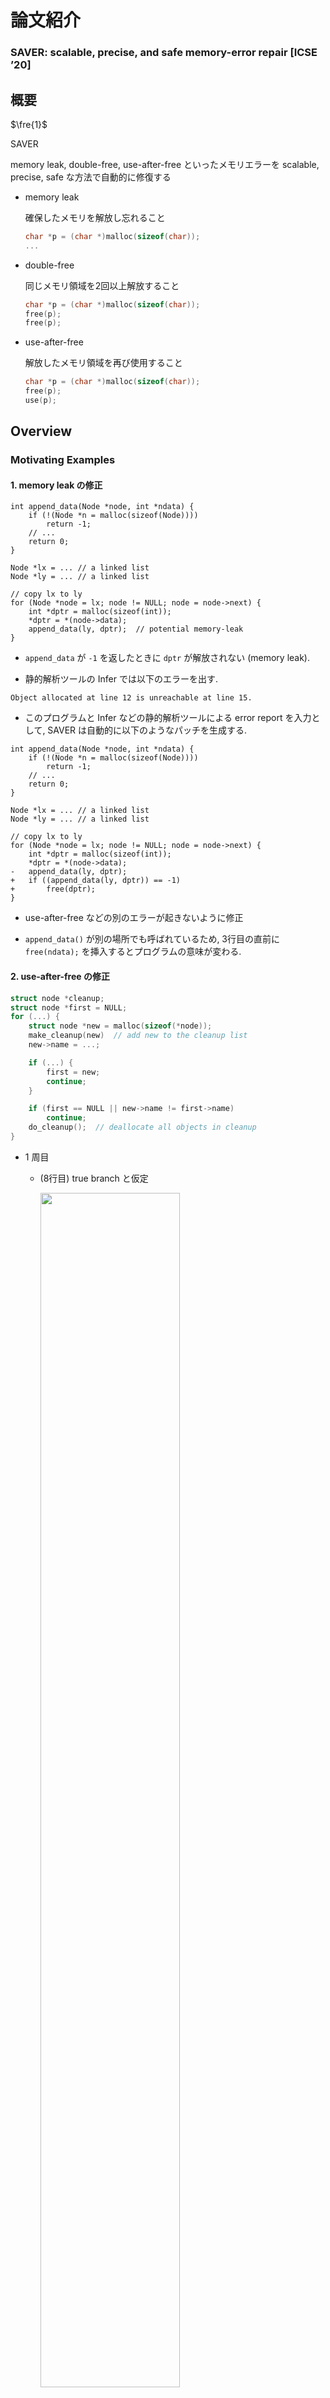# 論文紹介

### SAVER: scalable, precise, and safe memory-error repair [ICSE ’20]

## 概要

$\fre{1}$

SAVER

memory leak, double-free, use-after-free といったメモリエラーを scalable, precise, safe な方法で自動的に修復する

- memory leak

  確保したメモリを解放し忘れること

  ```c
  char *p = (char *)malloc(sizeof(char));
  ...
  ```

- double-free

  同じメモリ領域を2回以上解放すること

  ```c
  char *p = (char *)malloc(sizeof(char));
  free(p);
  free(p);
  ```

- use-after-free

  解放したメモリ領域を再び使用すること

  ```c
  char *p = (char *)malloc(sizeof(char));
  free(p);
  use(p);
  ```

## Overview

### Motivating Examples

#### 1. memory leak の修正

```c=
int append_data(Node *node, int *ndata) {
    if (!(Node *n = malloc(sizeof(Node))))
        return -1;
    // ...
    return 0;
}

Node *lx = ... // a linked list
Node *ly = ... // a linked list

// copy lx to ly
for (Node *node = lx; node != NULL; node = node->next) {
    int *dptr = malloc(sizeof(int));
    *dptr = *(node->data);
    append_data(ly, dptr);  // potential memory-leak
}
```

- `append_data` が `-1` を返したときに `dptr` が解放されない (memory leak).

- <p>静的解析ツールの Infer では以下のエラーを出す.</p>

```
Object allocated at line 12 is unreachable at line 15.
```

- <p>このプログラムと Infer などの静的解析ツールによる error report を入力として, SAVER は自動的に以下のようなパッチを生成する.</p>

```diff_c=
int append_data(Node *node, int *ndata) {
    if (!(Node *n = malloc(sizeof(Node))))
        return -1;
    // ...
    return 0;
}

Node *lx = ... // a linked list
Node *ly = ... // a linked list

// copy lx to ly
for (Node *node = lx; node != NULL; node = node->next) {
    int *dptr = malloc(sizeof(int));
    *dptr = *(node->data);
-   append_data(ly, dptr);
+   if ((append_data(ly, dptr)) == -1)
+       free(dptr);
}
```

- use-after-free などの別のエラーが起きないように修正

- `append_data()` が別の場所でも呼ばれているため, 3行目の直前に `free(ndata);` を挿入するとプログラムの意味が変わる.


#### 2. use-after-free の修正

```c
struct node *cleanup;
struct node *first = NULL;
for (...) {
    struct node *new = malloc(sizeof(*node));
    make_cleanup(new)  // add new to the cleanup list
    new->name = ...;

    if (...) {
        first = new;
        continue;
    }

    if (first == NULL || new->name != first->name)
        continue;
    do_cleanup();  // deallocate all objects in cleanup
}
```

- 1 周目
  - (8行目) true branch と仮定
  　　<p><img src="images/image-1.png" width="70%" /></p> 

- 2 周目
  - (8行目) false branch, (13行目) false branch と仮定 (`do_cleanup()` が実行)
     <p><img src="images/image-2.png" width="70%" /></p>

- 3 周目
  - (8行目) false branch と仮定
    <p><img src="images/image-3.png" width="45%" /></p>

  - `first` は dangling pointer (not NULL).
  
  - (13行目) `first->name` は use-after-free を引き起こす.

```diff_c=
struct node *cleanup;
struct node *first = NULL;
for (...) {
    struct node *new = malloc(sizeof(*node));
    make_cleanup(new)  // add new to the cleanup list
    new->name = ...;

    if (...) {
        first = new;
+       tmp = first->name;
        continue;
    }
   
-   if (first == NULL || new->name != first->name)
+   if (first == NULL || new->name != tmp)
        continue;
    do_cleanup();  // deallocate all objects in cleanup
}
```

- 修正してもプログラムの意味を変えない
  
  - 15行目での `first->name` と `tmp` の値は常に同じ


既存手法 ([FootPatch](https://dl.acm.org/doi/10.1145/3180155.3180250), [MemFix](https://dl.acm.org/doi/10.1145/3236024.3236079), [LeakFix](https://ieeexplore.ieee.org/abstract/document/7194597)) では deallocator の挿入または削除だけでメモリエラーを修正しようとするので, 上記の2つの例は修正できない.

### How SAVER works

簡単に SAVER の動作を説明する.

**Example Code**

```c=
p = malloc(1);  // o1
if (C)
    q = p;
else
    q = malloc(1);  // o2
*p = 1;
free(q);
```

- $\lnot C$ のとき object o1 が解放されない (memory leak)
  
  - 7行目の前に以下のコードを挿入したい

```c
if (not C) 
    free(p);
```

SAVER の動作ステップ

1. Object Flow Graph の作成
   
2. Object Flow Graph のラベルを変える
   
3. パッチの生成


#### 1. Object Flow Graph (OFG) の作成

- <p>初めに SAVER は静的ヒープ解析を行い, 入力プログラムを OFG に変換する</p>

```c=
p = malloc(1);  // o1
if (C)
    q = p;
else
    q = malloc(1);  // o2
*p = 1;
free(q);
```

<p><img src="images/image-4.png" width="50%" /></p>

- OFG の頂点はある program point と path condition での heap object を表す.

- OFG の辺はプログラムの制御フローを表し, その object で発生するイベント (alloc, free, use など) でラベル付けをする

#### 2. Object Flow Graph (OFG) のラベルを変える

OFG の赤い path のラベル列は free を含まないため, ここで memory-leak が起きる.

$$ \mathrm{alloc} \cdot \epsilon \cdot \mathrm{use} \cdot \epsilon \cdot \mathrm{unreach} $$

この path でも object が解放されるように空のラベル ( $\epsilon$ ) を free に置き換える.

$$ \mathrm{alloc} \cdot \epsilon \cdot \mathrm{use} \cdot \mathrm{free} \cdot \mathrm{unreach} $$

<p><img src="images/image-6.png" width="50%" /></p>

SAVERのラベルの変更方法は以下の4つ.

- (a) free の挿入
  
- (b) free の位置変更
  
- (c) use の位置変更
  
- (d) free の削除

<p><img src="images/image-5.png" width="80%" /></p>


#### 3. パッチの生成

<p><img src="images/image-6.png" width="50%" /></p>

6行目と7行目の間に `if (not C) free(p);` を挿入. ポインタ式 `p` は object $o_1$ の point-to 情報に含まれる (詳細は後述)

```diff_c=
  p = malloc(1);  // o1
  if (C)
      q = p;
  else
      q = malloc(1);  // o2
  *p = 1;
+ if (not C)
+     free(p);
  free(q);
```

<br/>
<br/>


## Approach Details

SAVER に与える入力

- プログラム $P$
  
  - control flow graph $(\mathbb{C}, \hookrightarrow, c_e, c_x)$
  
    - $\mathbb{C}$ : プログラムポイントの集合
  
    - $\hookrightarrow \in \mathbb{C} \times \mathbb{C}$ : 辺の集合
  
    - $c_e$ : entry points
  
    - $c_x$ : exit points
  
  - プログラムポイント $c \in \mathbb{C}$ におけるコマンド $cmd(c)$
  
    - $cmd \to x := y \ |\ x := * y \ |\ *x := y \ |\ \mathrm{alloc}(x) \ |\ \mathrm{free} (x) \ |\ \mathrm{assume} (b)$ 
  
    - $b \to x = n \ |\ x \neq n \ |\ x = y \ |\ x \neq y$
  
  - SAVER はC言語のすべてに対応している

- error report $R = (c_1, ev_1, c_2, ev_2)$ : scalability の向上のために使う
  
  - $(c_1, ev_1)$ : source
  
  - $(c_2, ev_2)$ : sink
  
    - $c_1, c_2 \in \mathbb{C}$ : program points
  
    - $ev_1, ev_2 \in Event = \{ \mathrm{alloc}, \mathrm{free}, \mathrm{use}, \mathrm{def}, \mathrm{unreach} \}$ : events
  
  - ex.) 静的解析器による memory leak の検出 (infer)
    ```
    An object allocated at line 1 is unreachable at line 5
    ```
    このとき $R = (1, \mathrm{alloc}, 5, \mathrm{unreach})$

    - memory leak: $(c_1, \mathrm{alloc}, c_2, \mathrm{unreach})$
  
    - double free: $(c_1, \mathrm{free}, c_2, \mathrm{free})$
  
    - use after free: $(c_1, \mathrm{free}, c_2, \mathrm{use/def})$

<br/>
<br/>


<!-- ここまで完成 !!!!!!!!!!!! -->


### Step1: OFG の構築

- Step 1-1 : Static Heap Analysis を行う
  
- Step 1-2 : この解析をもとに Object flow graph を構築する

#### Static Heap Analysis

- 正確な OFG を構築するために静的なヒープ解析を行う.
  
  - ポイント
  
    - path-sensitivity : error の起きるパスと通常のパスを分ける必要性
  
    - heap abstraction : linked list などのデータ構造に格納されたオブジェクトと外部のメモリオブジェクトを正確に区別するために, 各ヒープオブジェクトはそれが割り当てられた場所とオブジェクトを必ず指している変数の組で表す

- 抽象ドメイン

$$\begin{aligned}
A ~~~~~& \in ~~~~~~~\mathbb{D}~~~~~~~ = ~~~\mathbb{C} \rightarrow \mathcal{P}(\text {State}) \\
s ~~~~~& \in  ~~~ \text { State } ~~~ = ~~~ P C \times \text { Store } \\
\pi ~~~~~& \in  ~~~~~ P C ~~~~~~ = ~~~ \mathcal{P}(\text { Var } \times\{=, \neq\} \times(\text {Var}+\mathbb{Z})) \\
\sigma ~~~~~& \in ~~~ \text { Store } ~~~ = ~~~ \text { Loc } \rightarrow \mathcal{P}(\text {Heap}) \\
l ~~~~~& \in ~~~~~ \text { Loc } ~~~~ = ~~~ \text { Var }+\text { Heap } \\
h ~~~~~& \in  ~~~ \text { Heap } ~~~  = ~~~ \text { AllocSite } \times \mathcal{P}(\text {Var}) \\
a ~~~~~& \in  \text { AllocSite }  \subseteq ~~~ \mathbb{C}
\end{aligned}$$

<ul>

- 抽象要素 $A \in \mathbb{D}$ : プログラムポイントから到達可能な状態集合への関数
  
- 状態 $s = (\pi, \sigma) \in \text{State}$ : パス条件 $\pi$ と store $\sigma$ の組
  
- パス条件 $\pi$ : プログラムポイント $c$ までに取った分岐条件の集合
  
- store $\sigma$ : locations (variable or heap object) から heap object へのマップ (may-point-to を表す)
  
- heap object $h \in \text{Heap}$ : そのオブジェクトの allocation site と must-point-to 変数の組
  
</ul>

<br/>

<details>
<summary>Example</summary>

<p><img src="images/saver01.png" width="50%" /></p>

$\text{Heap} = \{ h_1, h_2, h_3, h_4 \}$

$h_1 = (a_1, \{ x \})$

$h_2 = (a_2, \{ \})$

$h_3 = (a_3, \{ y \})$

$h_4 = (a_4, \{ z, w \})$

$\sigma = \{ x \mapsto \{ h_1 \}, y \mapsto \{ h_3 \}, z \mapsto \{ h_4 \}, w \mapsto \{ h_4 \}, h_1 \mapsto \{ h_2, h_4 \}, h_2 \mapsto \{ h_3 \} \}$

</details>

<br/>

ゴールは関数 $F \in \mathbb{D} \to \mathbb{D}$ の最小不動点を見つけること.
(関数 $F$ : control flow graph に従って状態を遷移させていく)

$$F(X)=\lambda c \cdot f_c\left(\bigcup_{c^{\prime} \hookrightarrow c} X\left(c^{\prime}\right)\right)$$

<br/>

$f_c: \mathcal{P}(\text{State}) \to \mathcal{P}(\text{State})$ はプログラムポイント $c$ における遷移関数.
($s \in \text{State}$ : (パス条件, heap のポインタ情報))

$$f_c(S)=\left\{\left(f_c^{P C}(\pi), f_c^{\text {Store }}(\sigma)\right) \mid(\pi, \sigma) \in S \right\}$$

- path条件の更新 $f_c^{P C}(\pi) : PC \to PC$

    - $\text{assume}(b)$で $b$ の条件を追加. 条件式の値が変わると条件から取り除く.

$$f_c^{P C}(\pi)= \left\{\begin{array}{lll}
\pi \cup\{b\} & \cdots & c m d(c)=\text { assume}(b) \\
\pi \backslash \operatorname{Kill}(\pi, x) & \cdots & c m d(c)=x:=y \\
\pi \backslash \operatorname{Kill}(\pi, x) & \cdots & c m d(c)=x:=* y \\
\pi & \cdots & \text {otherwise }
\end{array} \right.$$

<ul>

- $\displaystyle \operatorname{Kill}(\pi, x)=\left\{\left(x^{\prime}, \_ , x^{\prime \prime}\right) \in \pi \mid x=x^{\prime} \vee x=x^{\prime \prime}\right\} \cup\left\{\left(x^{\prime}, \_ , n\right) \in\right. \left.\pi \mid x=x^{\prime}\right\}$

</ul>

- heap のポインタ情報の更新

$$ f_c^{\text{Store}}(\sigma) = \mathcal{T}_c \left( \phi_c(\sigma) | _{\text{reach}\left(\phi_c(\sigma)\right)}\right) $$ 

<ul>

- Store の更新式 $\phi_c : \text{Store} \to \text{Store}$

</ul>

$$\phi_c(\sigma)=\left\{ \begin{array}{lll}
\sigma[x \mapsto\{(c,\{x\} )\}] & \cdots & c m d(c)=\operatorname{alloc}(x) \\
\sigma[x \mapsto \sigma(y)] & \cdots & c m d(c)=x:=y \\
\sigma[x \mapsto \bigcup\{\sigma(l) \mid l \in \sigma(y)\}] & \cdots & c m d(c)=x:=* y \\
\sigma\left[\mathrm{S}_x \mapsto \sigma(y)\right][\mathrm{W}_x \stackrel{\text { weak }}{\mapsto} \sigma(y)] & \cdots & c m d(c)=* x:=y \\
\sigma & \cdots & \text { otherwise }
\end{array}\right.$$

<ul>
<ul>

- ただし $\sigma[X \mapsto Y]$ は strong-update, $\sigma[X \stackrel{\text{weak}}{\mapsto} Y]$ は weak-update を表す.

- $S_x = \{ (a, X) \in \sigma(x) \ |\ x \in X \}$ : オブジェクト内の変数に $x$ が含まれる  ($x$ が確実に指している)  オブジェクトの集合

- $W_x = \sigma(x)$ : $x$ が指しているかもしれないオブジェクトの集合
  
  (論文では $W_x = \sigma(x) \backslash S$ と書かれている)

</ul>
</ul>

<ul>

- 到達可能な変数, オブジェクト 

</ul>

$$reach(\sigma) = \left.\operatorname{lfp}\left(\lambda R . \operatorname{Var} \cup\left\{l \in \sigma\left(l^{\prime}\right) \mid l^{\prime} \in R\right\}\right)\right)$$

<ul>

- heap object 内の変数の更新式 

</ul>

$$ \mathcal{T} _ c(\sigma) = \bigsqcup_{(l, H) \in \sigma} \left[ \tau_c(l) \mapsto \left\{ \tau_c(h) \mid h \in H \right\} \right]$$

$$\begin{aligned}
& \tau_c(x) = x \\
& \tau_c((a, X))= \\
& \left\{\begin{array}{lll}
\{(a, X \backslash\{x\} )\} & \cdots & \operatorname{cmd}(c)=\operatorname{alloc}(x) \text { or } x:=* y \\
\{(a, X \backslash\{x\} \cup\{x \mid y \in X\} )\} & \cdots & c m d(c)=x:=y \\
\{(a, X)\} & \cdots & \text { otherwise }
\end{array}\right.
\end{aligned}$$

<ul>
<ul>

- ただし $cmd(c) = \text{alloc}(x)$ のとき $\phi_c$ によって作られた $(c, \{ x \})$ の $x$ は取り除かない. 

</ul>
</ul>

<br/>

<details>
<summary><span style="color: red; ">Question</span></summary>

<p><img src="images/saver01.png" width="50%" /></p>

$\text{Heap} = \{ h_1, h_2, h_3, h_4 \}$

$h_1 = (a_1, \{ x \}), ~~h_2 = (a_2, \{ \}), ~~h_3 = (a_3, \{ y \}), ~~h_4 = (a_4, \{ z, w \})$

$\sigma = \{ x \mapsto \{ h_1 \}, y \mapsto \{ h_3 \}, z \mapsto \{ h_4 \}, w \mapsto \{ h_4 \}, h_1 \mapsto \{ h_2, h_4 \}, h_2 \mapsto \{ h_3 \} \}$

```
y := *x
```

$c m d(c)=y:=* x$ のとき

(1)   $~~~\sigma$ に $\phi_c$ を適用させた後の $\sigma(y)$

$$\phi_c(\sigma)=\sigma[y \mapsto \bigcup\{\sigma(l) \mid l \in \sigma(x)\}]$$

<details>
<summary> <span style="color: red; "> 答え </span> </summary>

$$\sigma(y) = \{ h_2, h_4 \}$$

</details>

(2)   $~~~h_1, h_2, h_3, h_4$ にそれぞれ $\tau_c$ を適用させたとき

$$\tau_c((a, X))= \{(a, X \backslash\{y\} )\}$$

<details>
<summary> <span style="color: red; "> 答え </span> </summary>

$h_1 = (a_1, \{ x \})$

$h_2 = (a_2, \{ \})$

$h_3 = (a_3, \{ \})$

$h_4 = (a_4, \{ z, w \})$

</details>

</details>




<br/>
<br/>

#### Object Flow Graph

プログラム $P = (\mathbb{C}, \hookrightarrow, c_e, c_x)$ と静的ヒープ解析の結果 $A$ から OFG を構築する.

OFG $G = (V, E, M, \Lambda)$ は4つの要素からなる.

$$\begin{array}{ll}
V \subseteq \mathbb{C} \times P C \times \text { Heap }, & E \subseteq V \times V \\
M \in V \rightarrow \mathcal{P}(\text {Exp}), & \Lambda \in E \rightarrow \text { Event } \cup\{\epsilon\}
\end{array}$$

- 頂点 $V \subseteq \mathbb{C} \times P C \times \text { Heap }$

  - <p>各プログラムポイント $c$, パス条件 $\pi$, 到達可能なヒープオブジェクト $h \in \text{range}(\sigma)$ について1つの頂点を作る.</p>

$$\begin{aligned}
V & =\left\{(c, \pi, h) \mid c \in \mathbb{C} \backslash\left\{c_e, c_x\right\} \wedge(\pi, \sigma) \in A(c) \wedge h \in \text { range }(\sigma)\right\} \\
& \cup\left\{\left(c_e, \text { true }, \perp\right),\left(c_x, \text { true }, \perp\right)\right\}
\end{aligned}$$

<ul>

- プログラムポイント $c$
  
- パス条件 $\pi$
  
- ヒープオブジェクト $h$
  
- entry $(c_e, true, \bot)$
  
- exit $(c_x, true, \bot)$

</ul>

- 辺 $E \subseteq V \times V$

  - <p>$(c_1, \pi_1, h_1)$ が $(c_2, \pi_2, h_2)$ を生成するとき, 2つの頂点に辺を張る.</p>

$$
c_1 \hookrightarrow c_2 \ \ \wedge \ \ \pi_2=f_{c_2}^{P C}\left(\pi_1\right) \ \ \wedge \ \ h_2=\tau_{c_2}\left(h_1\right)
$$

<ul>

- <p>entry $(c_e, true, \bot)$ から前の頂点が存在しない頂点への辺, 後の頂点が存在しない頂点から exit $(c_x, true, \bot)$ への辺を張る</p>

</ul>


- $M \in V \rightarrow \mathcal{P}(\text {Exp})$

  - それぞれの頂点 (= heap object) について, その object を指すようなポインタ式を対応させる

$$
M((c, \pi, h))=\{e \in \operatorname{Exp} \mid(\_, \sigma) \in A(c) \wedge h \in \llbracket e \rrbracket(\sigma)\}
$$

<ul>

- $Exp = \{ x, *x ~|~ x \in Var\}$

- $\llbracket x \rrbracket(\sigma)=\sigma(x)$

- $\displaystyle \llbracket * x \rrbracket(\sigma)=\bigcup\{\sigma(l) \mid l \in \sigma(x)\}$

</ul>



- $\Lambda \in E \rightarrow \text {Event} \cup \{\epsilon\}$
  - それぞれの辺に event のラベル付けをする.

$$
\begin{aligned}
& \Lambda\left(\left(c_1, \pi_1, h_1\right),\left(c_2, \pi_2, h_2\right)\right)= \\
& \begin{cases}\text { alloc } & \text { if } c m d\left(c_2\right)=\operatorname{alloc}(x) \wedge h_2=\left(c_2,\{x\}\right) \\
\text { free } & \text { if } \operatorname{cmd}\left(c_2\right)=\text { free }(x) \wedge x \in M\left(\left(c_2, \pi_2, h_2\right)\right) \\
\text { def } & \text { if } \operatorname{cmd}\left(c_2\right)=* x:=y \wedge x \in M\left(\left(c_2, \pi_2, h_2\right)\right) \\
\text { use } & \text { if } \operatorname{cmd}\left(c_2\right)=x:=* y \wedge y \in M\left(\left(c_2, \pi_2, h_2\right)\right) \\
\text { unreach } & \text { if }\left(c_2, \pi_2, h_2\right)=\left(c_x, \text { true, } \perp\right) \\
~\epsilon \text { (empty event) } & \text { otherwise }\end{cases}
\end{aligned}
$$




<details>
<summary>Example</summary>

```c
 1  p = malloc(1);  // o1
 2  if (C)
 3      q = p;
 4  else
 5      q = malloc(1);  // o2
 6  *p = 1;
 7  free(q);
```

<p><img src="images/image-4.png" width="50%" /></p>

- 頂点 $V \subseteq \mathbb{C} \times P C \times \text { Heap }$
  
  - $(1, true, o_1), (7, C, o_1)$ など

- 辺 $E \subseteq V \times V$

  - $((6, C, o_1), (7, C, o_1))$ など

- $M \in V \rightarrow \mathcal{P}(\text {Exp})$
  
  - $M((6, C, o_1)) = \{ p, q \}, ~M((5, \lnot C, o_2)) = \{ q \}$ など

- $\Lambda \in E \rightarrow \text {Event} \cup \{\epsilon\}$
  
  - $\Lambda(((6, C, o_1), (7, C, o_1))) = \text{free}$ など
  
</details>

<br/>
<br/>



### Step2: OFG のラベルを変える

OFG のラベルをすべての object が安全に解放されるように置き換える.

<p><img src="images/image-4.png" width="50%" /></p>

<p><img src="images/image-6.png" width="50%" /></p>


#### Error Paths

直感的には, Error report に基づいた source から sink への OFG 上のすべての path.

   - ex.) double-free: 1度目の free を表す頂点から2度目の free を表す頂点までのすべてのパス

Error report $R = (c_1, ev_1, c_2, ev_2)$ からその source $(c_1, ev_1)$ と sink $(c_2, ev_2)$ に一致する OFG 上の頂点を $V^{c_1}_{ev_1}, V^{c_2}_{ev_2}$ とする.

$$\begin{aligned}
& V_{e v_1}^{c_1}=\left\{v \in V \mid v=\left(c_1,\_,\_\right) \wedge \exists v^{\prime} .\left(v^{\prime}, v\right) \in E \wedge \Lambda\left(\left(v^{\prime}, v\right)\right)=e v_1\right\} \\
& V_{e v_2}^{c_2}=\left\{v \in V \mid v=\left(c_2,\_,\_\right) \wedge \exists v^{\prime} .\left(v^{\prime}, v\right) \in E \wedge \Lambda\left(\left(v^{\prime}, v\right)\right)=e v_2\right\}
\end{aligned}$$

<p><img src="images/saver05.png" width="40%" /></p>

$\operatorname{Paths}(G)$ を $G$ のすべての path とする. path $p = e_1 \cdots e_n$ としたとき, $\Lambda (p) = \Lambda (e_1) \cdots \Lambda (e_n)$ (ラベルの連結)で表す.

このとき, error path $EP(G, R)$ は

$$E P(G, R)=\left\{p \in \operatorname{Paths}(G) \mid\left(p_0, p_{\dashv}\right) \in V_{e v_1}^{c_1} \times V_{e v_2}^{c_2} \wedge \Lambda(p) \in \mathcal{R}_{e v_2}^{e v_1}\right\}$$

ただし, $p_0, p_{\dashv}$ は path $p$ の最初と最後の辺を表す.

また, $\mathcal{R}_{e v_2}^{e v_1}$ は event の string の集合.

$$\begin{aligned}
\mathcal{R}_{\text {unreach}}^{\text {alloc}} & = \text {alloc (use | def)}{ }^* \text { unreach } \\
\mathcal{R}_{\text {free}}^{\text {free}} & = \_^* \text{free}\_^* \text{free}\_^* \\
\mathcal{R}_{\text {use}}^{\text {free}}=\mathcal{R}_{\text {def}}^{\text {free}} & = \_^* \text{free}\_^* \text {alloc (use | def)}\_^*
\end{aligned}$$

- $\mathcal{R}_{\text {unreach}}^{\text {alloc}}$ : memory leak
- $\mathcal{R}_{\text {free}}^{\text {free}}$ : double free
- $\mathcal{R}_{\text {use}}^{\text {free}}, \mathcal{R}_{\text {def}}^{\text {free}}$  : use after free


<details>
<summary>Example</summary>

```c
 1  p = malloc(1);  // o1
 2  if (C)
 3      q = p;
 4  else
 5      q = malloc(1);  // o2
 6  *p = 1;
 7  free(q);
```

<p><img src="images/image-4.png" width="50%" /></p>

$V_{e v_1}^{c_1}$: $(1, true, o_1)$

$V_{e v_2}^{c_2}$: exit node

Error path は赤いパス

</details>


<br/>

#### Labeling Operators

Labeling operator には4種類ある.

- free の挿入
- free の削除
- free の位置変更
- use の位置変更 


$$\begin{array}{llll}
\text { free }_e^{+}(\Lambda) & = & \Lambda \{e \mapsto \text {free} \}  & \text { if } \Lambda(e)=\epsilon \\
\text { free }_e^{-}(\Lambda) & = & \Lambda \{ e \mapsto \epsilon \} & \text { if } \Lambda(e)=\text { free} \\
\text { free }_{e_1, e_2}^{\leadsto}(\Lambda) & = & \Lambda \left\{ e_1 \mapsto \epsilon, e_2 \mapsto \text { free } \right\} & \text { if } \Lambda (e_1) = \text {free} \wedge \Lambda (e_2)=\epsilon \\
\text { use }_{e_1, e_2}^{\leadsto}(\Lambda) & = & \Lambda \left\{e_1 \mapsto \epsilon, e_2 \mapsto \text { use } \right\} & \text { if } \Lambda(e_1)=\text {use} \wedge \Lambda(e_2)=\epsilon
\end{array}$$

Labeling operator の集合 $\mathcal{O} = \{ o_1, \dots, o_n \}$

新しいラベルに書き換える関数 $\mathcal{O}(\Lambda)=\left(o_1 \circ \cdots \circ o_n\right)(\Lambda)$

<br/>

#### Finding Labeling Operators

$G' = (V, E, M, \mathcal{O}(\Lambda))$ を OFG $G$ を $\mathcal{O}$ によってラベルを書き換えた OFG とする.

ここでの目標は以下を満たす labeling operator の集合 $\mathcal{O}$ を見つけること.

1. error path がない $EP(G', R) = \emptyset$
2. $G$ で存在しないエラーは $G'$ でも存在しない
3. $G'$ と $G$ の動作は変わらない

<br/>

#### Algorithm

入力: OFG $G$, error report $R$
出力: 上の条件を満たすすべてのあり得る $\mathcal{O}$ の集合

<p><img src="images/saver02.png" width="60%" /></p>

worklist $W$ は組 $(\mathcal{O}, S)$ の集合

<ul>

  - $\mathcal{O}$ : それまでのアルゴリズムの計算で安全に (別のエラーを追加することなく) ラベルを変更できる labeling operater の集合
  - $S$ (探索空間) : $\mathcal{O}$ を適用した新しいグラフ $G'$ に対して, 1回のラベルの変更 $o \in S$ 適用したときに, 安全であるような $o$ の集合

</ul>

- 探索空間 $S$ の初期値は可能性のあるラベルの変更すべて
  - ex.) free の挿入であれば, error path 上のラベルが $\epsilon$ の辺をすべて free を挿入する候補としておく

<p><img src="images/saver06.png" width="15%" /></p>

<p><img src="images/saver03.png" width="60%" /></p>

<ul>

  - (4行目) worklist から1つ取り出す
  - (5行目) $\mathcal{O}$ を OFG $G$ に適用
  - (6, 7行目) もし $G'$ の error path がなければ解に追加

</ul>

<p><img src="images/saver04.png" width="60%" /></p>

<ul>

  - (9行目) $G'$ に対して labeling operator $o$ を適用したときに新しいエラーを引き起こさない $o$ の集合 (探索空間を減らす)
  - (10, 11, 12 行目) $S' \neq \emptyset$ のとき $S'$ から labeling operator を1つ取り出し, worklist に $(\mathcal{O} \cup \{ o \}, S'), (\mathcal{O}, S')$ を追加

</ul>



<br/>

<br/>

- $\mathsf{InitSerarchSpace}(G,R)$

  - 各エラーに対して使われる labeling operator
    - memory leak: $\text {free}_e^{+}, \text {free}_{e_1, e_2}^{\leadsto}$ (free の追加, freeの位置変更)
    - double free: $\text {free}_e^{-}$ (free の削除)
    - use after free: $\text {free}_{e_1, e_2}^{\leadsto}, \text {use}_{e_1, e_2}^{\leadsto}$ (free の位置変更, use の位置変更)


$$
\begin{aligned}
& \text { InitSearchSpace }\left(G,\left(c_1, e v_1, c_2, e v_2\right)\right)= \\
& \begin{cases}\left\{\mathcal{S}_{\text {free}^{+}}^{M L}, \mathcal{S}_{\text {free}^{\leadsto}}^{M L}\right\} & \text { if } e v_1=\text { alloc } \wedge e v_2=\text { unreach } \\
\left\{\mathcal{S}_{\text {free}^{-}}^{D F}\right\} & \text { if } e v_1=\text { free } \wedge e v_2=\text { free } \\
\left\{\mathcal{S}_{\text {free }^{\leadsto}}^{UAF}, \mathcal{S}_{\text {use}^{\leadsto}}^{U A F}\right\} & \text { if } e v_1=\text { free } \wedge\left(e v_2=\text { use } \vee e v_2=\text { def }\right)\end{cases}
\end{aligned}
$$

<ul>

- 直感的には可能性のある操作をすべて追加しておく
  - ex.) free の挿入であれば, error path 上のラベルが $\epsilon$ の辺をすべて free を挿入する候補としておく

</ul>

$$
\begin{aligned}
& \mathcal{S}_{\text {free}^{+}}^{ML} = \left\{\text {free}_e^{+} ~|~ e \in E \wedge \Lambda(e)=\epsilon \wedge e \in EP(G, R)\right\} \\
& \mathcal{S}_{\text{free}^{\leadsto}}^{ML} = \{ \text{free}^{\leadsto}_{e_1, e_2} ~|~ e_1, e_2 \in E, \Lambda(e_1)=\text{free} \wedge \Lambda(e_2)=\epsilon \wedge \\
&~~~~~~~~~~~~~ e_1 \notin EP(G, R) \wedge e_2 \in E P(G, R) \} \\
& \mathcal{S}_{\text{free}^{-}}^{DF} = \{\text{free}_e^{-} ~|~ e \in E \wedge \Lambda(e)=\text { free } \wedge e \in E P(G, R) \} \\
& \mathcal{S}_{\text{free}^{\leadsto}}^{UAF} = \{\text{free}_{e_1, e_2}^{\leadsto} ~|~ e_1, e_2 \in E, \Lambda(e_1)=\text{free} \wedge \Lambda(e_2)=\epsilon \wedge \\
&~~~~~~~~~~~~~ e_1 \in EP(G, R) \wedge e_2 \notin EP(G, R) \wedge e_1 \leadsto e_2 \} \\
& \mathcal{S}_{\text{use}^{\leadsto}}^{UAF} = \{\text{use}_{e_1, e_2}^{\leadsto} ~|~ e_1, e_2 \in E, \Lambda(e_1)=\text{use} \wedge \Lambda(e_2)=\epsilon \wedge \\
&~~~~~~~~~~~~~ e_1 \in EP(G, R) \wedge e_2 \notin EP(G, R) \wedge e_2 \leadsto e_1 \} \\
\end{aligned}
$$

<br/>

- $\mathsf{Safe}(G,o)$

  - OFG $G$ に labeling operator $o$ を適用したときに新しいエラーを引き起こさないかチェックする
  
    - $E_{ev}$: $G$ の中でラベルが $ev$ の辺の集合
    - $e_1 \leadsto e_2$: 辺 $e_1$ から辺 $e_2$ に到達可能
    - $E_1 \preceq_{\text{dom}} e, E_1 \preceq_{\text{postdom}} e$ : $E_1$ が $e$ を支配する
      
      ($e$ に到達するすべてのパスが $E_1$ 内の辺を通る )

  - $o = \text {free}_e^{+}$ のとき
  
$$\forall e^{\prime} \in \left( E_{\text {free }} \cup\{e\} \right) . e^{\prime} \not \leadsto e ~~\wedge~~ \forall e^{\prime} \in \left( E_{\text {free}} \cup E_{\text {use}} \cup E_{\text {def}} \right) . e \not \leadsto e^{\prime}$$

<ul>
<ul>

- 新しい double free と use after free を引き起こさない

</ul>
</ul>

<ul>

- $o = \text {free}_e^{-}$ のとき

</ul>

$$E_{\text{free}} \preceq_{\text{dom}} e \lor E_{\text{free}} \preceq_{\text{postdom}} e$$

<ul>
<ul>

- 新しい memory leak を引き起こさない

</ul>
</ul>

<ul>

- $o = \text{free}_{e_1, e_2}^{\leadsto}$ のとき

</ul>

$$\begin{array}{r}
\left(E_{\text {free}} \cup \{e_2\} \preceq_{\text {dom}} e_1 \vee E_{\text {free}} \cup \{e_2\} \preceq_{\text{postdom}} e_1 \right) \wedge \\
\forall e \in \left( \left( E_{\text{free}} \backslash \{e_1\} \right) \cup \{e_2\}\right) . e \not \leadsto e_2 \wedge \\
\forall e \in \left( E_{\text{free}} \cup E_{\text{use}} \cup E_{\text{def}} \backslash \{e_1\} \right) . e_2 \not \leadsto e
\end{array}$$

<ul>
<ul>

- 1行目は memory leak を起こさない, 2行目は double free を起こさない, 3行目は double free と use after free を起こさない条件を表す.

</ul>
</ul>

<ul>

- $o = \text{use}_{e_1, e_2}^{\leadsto}$ のとき

</ul>

<ul>
<ul>

- 新たに use after free を引き起こさない

</ul>
</ul>

$$\forall e \in E_{\text{free}} . e \not \leadsto e_2$$

<ul>
<ul>

- プログラムの意味を変えない

  $e_1$ と $e_2$ の間に定義がない, $e_2$ から必ず $e_1$ に到達する


</ul>
</ul>

$$\left(\nexists e \in E_{\text {def }} . e_2 \leadsto e \wedge e \leadsto e_1\right) \wedge e_2 \preceq_{\text {dom }} e_1$$

<br/>


- アルゴリズムの注意点
  - $\mathcal{O}$ には同じ種類の labeling operator しか含まないようにする.
    - 修復精度を大きく損なうことなく, 効率を上げる.


<br/>
<br/>

### Step3: パッチの生成

今までのアルゴリズムで labering operator の集合 $\mathcal{O}$ の集合 $C$ が求められた.

- $C = \emptyset$ のとき, 修正に失敗. 
- $\mathcal{O} \in C$ でパッチの生成を試みる. 成功すればそれを最終結果とし, 失敗すれば次のパッチ候補 $\mathcal{O}' \in C$ でパッチ生成を試みる. $C$の中でパッチの生成に成功する候補がない場合は, 修正に失敗したとする.

#### $\mathcal{O} \in C$ でのパッチの生成方法 

- $\mathcal{O} = \{ \text {free}_{e_1}^{+}, \dots,  \text {free}_{e_n}^{+} \}$
  - 直感的には同じプログラムポイントに free を挿入すべきものはまとめる
  - 合同関係

$$\text { free }_{e_i}^{+} \sim \text { free }_{e_j}^{+} \Longleftrightarrow \operatorname{dest}(e_i)=\operatorname{dest}(e_j)$$

$$\operatorname{dest}(\_, (c,\_,\_)) = c$$

<ul>

- $Q$ : すべての合同クラスの集合

</ul>

$$Q=\left\{(\operatorname{dest}(e), O) \mid O \in \mathcal{O} /\sim \wedge \text { free }_e^{+} \in O\right\}$$

<ul>

- それぞれのクラス $(c_i, O_i) \in Q$ で以下のプログラムをプログラムポイント $c_i$ に挿入する.

</ul>

$$\text {if}(\pi_i) \text { free}(\exp _i)$$

<ul>
<ul>

- パス条件 $\pi_i$ : free を挿入するオブジェクトが満たすべき条件の論理和を取る.

</ul>
</ul>

$$\pi_i=\bigvee_{(\_,\pi_{j},\_) \in V_i} \pi_j$$

<ul>
<ul>
<ul>

- $V_i = \{ v ~|~ \text {free}_{e}^{+} \in O_i \wedge e = (\_, v) \}$ : free を挿入するオブジェクト (頂点)

</ul>

- $\exp_i$: OFG 上の $M$ から $V_i$ のオブジェクトを指していて, かつ他のオブジェクトを指していない変数を選択する.(その頂点のオブジェクトだけを指すような変数)

</ul>
</ul>

$$\exp \in \bigcap_{v \in V_i} M(v) \wedge \exp \notin \bigcup_{V_i^{\prime} \backslash V_i} M(v)$$

<ul>
<ul>
<ul>

- $V'_i = \{ (c_i, \pi', \_) \in V ~|~ \pi_i \wedge \pi' \text{ is satisfiable } \}$ : $c_i$ で利用可能な, パス条件 $\pi_i$ を満たすオブジェクトを表す頂点の集合

</ul>
</ul>
</ul>

- $\mathcal{O} = \{ \text {free}_{e_1}^{-}, \dots,  \text {free}_{e_n}^{-} \}$

  - 合同クラスの集合を作るまでは $\text {free}_{e}^{+}$ の時と同じ
  - それぞれのクラス $(c_i, O_i) \in Q$ で, $c_i$ の free 文を削除し, $c_i$ に $~\text {if}(\lnot \pi_i) \text { free}(\exp _i)~$ を挿入する.

- $\mathcal{O} = \{ \text{free}_{e_1, e'_1}^{\leadsto}, \dots,  \text{free}_{e_n, e'_n}^{\leadsto} \}$

  - 合同関係

$$\text { free }_{e_i, e_i^{\prime}}^{\leadsto} \sim \text { free }_{e_j, e_j^{\prime}}^{\leadsto} ~~\Longleftrightarrow~~ \operatorname{dest}(e_i)=\operatorname{dest}(e_j) \wedge \operatorname{dest}(e_i^{\prime})=\operatorname{dest}(e_j^{\prime})$$

<ul>

- $Q = \{ (c_1, c'_1, O_1), \dots , (c_n, c'_n, O_n) \}$ : すべての合同クラスの集合

- それぞれのクラス $(c_i, c'_i, O_i) \in Q$
  - $c_i$ の free 文を削除し, $c_i$ に $~\text {if}(\lnot \pi_i) \text { free}(\exp _i)~$ を挿入する.
  - $c'_i$ に $~\text {if}\left(\pi'_i\right) \text { free}(\exp _i)~$ を挿入する.

</ul>

- $\mathcal{O} = \{ \text{use}_{e_1, e'_1}^{\leadsto}, \dots,  \text{use}_{e_n, e'_n}^{\leadsto} \}$

  - $Q = \{ (c_1, c'_1, O_1), \dots , (c_n, c'_n, O_n) \}$ : すべての合同クラスの集合

  - それぞれのクラス $(c_i, c'_i, O_i) \in Q$
    - $c_i$ でのload命令 $x := *y$ を $\text {if}(\pi_i) ~~x := t~ ~\text{else} ~~x := *y$ に置き換え
    - $c'_i$ で $\text {if}(\pi'_i) ~~t := *y$ を挿入


### Scalability の向上

今までのアルゴリズムを単純に適用しても大きなプログラムは扱えない. Scalability の向上のために以下の2つの手法を用いる

- Slicing
- Selective Path-Sensitivity

#### Slicing

input error report $R = (c_1, ev_1, c_2, ev_2)$ から手続き間のスライスを行う

- ヒープ解析は $f_{parent}$ から行い, $f_{parent}$ から到達不可能な関数の解析は行わない

  - $f_{src},~f_{sink}$: source($c_1$) と sink($c_2$) の関数

  - $f_{parent}$: $f_{src}$ と $f_{sink}$ の共通の呼び出し元

- sound な事前解析を行いヒープオブジェクトに副作用のない関数は解析を行わない

<p><img src="images/saver07.png" width="60%" /></p>
  
#### Selective Path-Sensitivity

最終的な修正率が向上する可能性がある場合のみ path-sensitive に解析を行う ( path-sensitive な解析を行う必要性が少ないとき状態を merge する)

- 2つの状態 $(\pi_1, \sigma_1),~(\pi_2, \sigma_2)$ を join すると $(\pi_1 \cup \pi_2, \sigma_1 \sqcup \sigma_2)$ (論文では $\pi_1 \cap \pi_2$ と書かれていた)

- 2つの状態が以下に関して等価であるとき merge 可能である

  メモリエラーに関するプログラム実行の特徴から, エラーのある経路を merge し, 通常の実行を正確に解析できるように設計している

  - (1) null を指す変数の集合
    
    ポインタが null 化されたり割り当てに失敗する状態を区別する

  - (2) 同じオブジェクトを指す変数の集合

    

  - (3) 返り値とその値

    メモリエラーのシグナルとして使用される異なる戻り値を持つ状態を区別する


## Evaluation

### memory leak 修復の評価

Infer でメモリリークを検出し, メモリエラーの修復を SAVER と 既存のメモリ修復ツール FootPatch で比較した. その他のツール (MemFix, LeakFix) はベンチマークプログラムではスケールしない, エラーを起こすため除外.

オープンソースの選定基準

- Infer がビルドエラーを生成しない
- 少なくとも 1つの 正しいメモリエラーの検知 (true positive)があり, すべてのエラー検知が 100個未満

これら 10個のオープンソースで Infer は 162個 のエラーを出力. 

- 正しい検知: 96個
- 誤検知: 66個

表の見方 (パッチがエラーを正しく修正しているかの判断は手動)

正しい検知 (T), 誤検知 (F) に対して

- G: パッチを生成した
- ✔︎: 正しいパッチ (報告されたエラーを完全に無くし, 他のエラーを追加しなかったパッチ) を生成した
- △: パッチは別のエラーを追加しないが, 報告されたエラーを完全に修復できなかった
- ×: パッチが新たなエラーを引き起こした

<p><img src="https://i.imgur.com/MQIidrA.png" width="100%" /></p>

- 96件の正しいエラー検知に対して SAVER は 71個 (74%) のエラーを正しく修正した
  - 条件付きのパッチを生成できることで高い修正率を可能にした
- SAVER はメモリエラーの誤検知に対してパッチを生成していない
  
- FootPatch は正しいエラー検知に対して 19個 (20%) のエラーを正しく修正した
- FootPatch はメモリエラーの誤検知に対してもパッチを生成し, 25個の安全ではないパッチを生成した
- FootPatch は全部で 52個のパッチを生成し, そのうち30個 (58%)は新しいエラーを導入した


SAVER は不完全なパッチを 1つ生成した

- 関数 f がメモリリークの有無に関わらず 0 を返すことがある
- エラーのないパスとエラーのあるパスを区別できるように関数 f の本体を修復しないとメモリリークを修正できない

```c
int f (void *p) {
    if (...) return 0;  // memory leak
    if (...) return 1;  // memory leak
    return 0;  // no memory leak
}

int g (void *p) {
    x = f(p);
    /* SAVER:  if (x == -1) free(p); */
}
```

### use-after-free と double-free 修復の評価

オープンソースから use-after-free と double-free に関連する 34件のエラーレポートを使用した. Infer はエラーを検出できなかったため手動でエラーレポートを作成した.

<p><img src="https://i.imgur.com/5SmQeEd.png" width="50%" /></p>

- 34件の use-after-free と double-free エラーに対して 15個 (44%) のエラーを正しく修正した

### Limitations

SAVER はカスタム allocator や deallocatoer の修復ができない

- lxc での例

```c
void put_ctx(ctx *ctx) {
    ...  // some side-effect
    free(ctx);
}

void clone_payload(struct s *s) {
    put_ctx(s->init);   // second call
}

...
init = s->init;
put_ctx(init);  // first call
clone_payload(s);  // double-free
```

- 3行目の free を削除すると(別の場所で) memory-leak が発生するためできない
- `clone_payload(s);` を削除するのは `put_ctx()` での副作用を削除しプログラムの意味を変えてしまうためできない
- これが最も多い失敗パターン (2個目の表の 60%以上)

### Scalability の評価

- Slicing によって snort-2.9.13 の全 7469個の関数のうち 14個の関数にスライスされた (99.8%削減)
- Selective path-sensitivity は高い修正率に貢献した

<p><img src="https://i.imgur.com/8AKmJlS.png" width="65%" /></p>

<ul>

- FULL: full path-sensitivity
- SEL: selective path-sensitivity
- NON: path-insensitivity

</ul>

- NON は不正確, FULL は制限時間内にパッチを生成できないことが多いため, SEL はこの 3つの中で高い修正率を達成している

- SEL は FULL の 6% 以下のコストで 97%の精度

